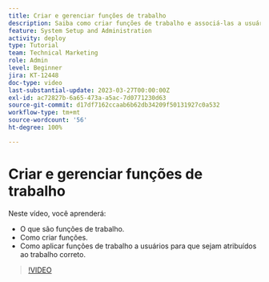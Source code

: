 ```yaml
---
title: Criar e gerenciar funções de trabalho
description: Saiba como criar funções de trabalho e associá-las a usuários para organizar melhor as atribuições.
feature: System Setup and Administration
activity: deploy
type: Tutorial
team: Technical Marketing
role: Admin
level: Beginner
jira: KT-12448
doc-type: video
last-substantial-update: 2023-03-27T00:00:00Z
exl-id: ac72827b-6a65-473a-a5ac-7d0771230d63
source-git-commit: d17df7162ccaab6b62db34209f50131927c0a532
workflow-type: tm+mt
source-wordcount: '56'
ht-degree: 100%

---
```


# Criar e gerenciar funções de trabalho

Neste vídeo, você aprenderá:

* O que são funções de trabalho.
* Como criar funções.
* Como aplicar funções de trabalho a usuários para que sejam atribuídos ao trabalho correto.

>[!VIDEO](https://video.tv.adobe.com/v/3416966/?quality=12&learn=on&enablevpops)
